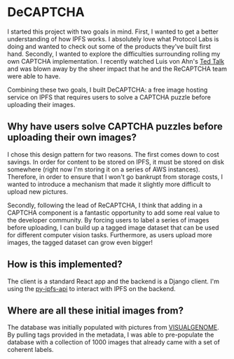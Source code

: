 # DeCAPTCHA
I started this project with two goals in mind. First, I wanted to get a better understanding of how IPFS works. I absolutely love what Protocol Labs is doing and wanted to check out some of the products they've built first hand. Secondly, I wanted to explore the difficulties surrounding rolling my own CAPTCHA implementation. I recently watched Luis von Ahn's [Ted Talk](https://www.youtube.com/watch?v=-Ht4qiDRZE8) and was blown away by the sheer impact that he and the ReCAPTCHA team were able to have.


Combining these two goals, I built DeCAPTCHA: a free image hosting service on IPFS that requires users to solve a CAPTCHA puzzle before uploading their images.

## Why have users solve CAPTCHA puzzles before uploading their own images?
I chose this design pattern for two reasons. The first comes down to cost savings. In order for content to be stored on IPFS, it must be stored on disk somewhere (right now I'm storing it on a series of AWS instances). Therefore, in order to ensure that I won't go bankrupt from storage costs, I wanted to introduce a mechanism that made it slightly more difficult to upload new pictures.


Secondly, following the lead of ReCAPTCHA, I think that adding in a CAPTCHA component is a fantastic opportunity to add some real value to the developer community. By forcing users to label a series of images before uploading, I can build up a tagged image dataset that can be used for different computer vision tasks. Furthermore, as users upload more images, the tagged dataset can grow even bigger!

## How is this implemented?
The client is a standard React app and the backend is a Django client. I'm using the [py-ipfs-api](https://github.com/ipfs/py-ipfs-api) to interact with IPFS on the backend.

## Where are all these initial images from?
The database was initially populated with pictures from [VISUALGENOME](http://visualgenome.org/). By pulling tags provided in the metadata, I was able to pre-populate the database with a collection of 1000 images that already came with a set of coherent labels.
